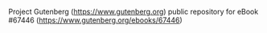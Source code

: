 Project Gutenberg (https://www.gutenberg.org) public repository for
eBook #67446 (https://www.gutenberg.org/ebooks/67446)
